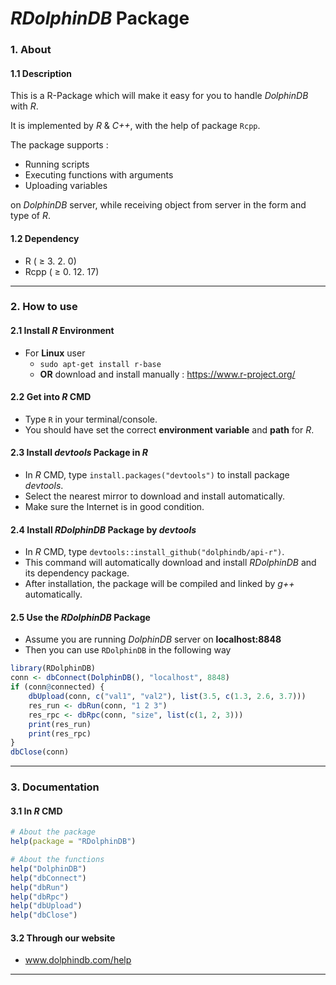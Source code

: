 # _RDolphinDB_ Package

### 1. About

#### 1.1 Description

This is a R-Package which will make it easy for you to handle _DolphinDB_ with _R_.

It is implemented by _R_ & _C++_, with the help of package `Rcpp`.

The package supports :

* Running scripts
* Executing functions with arguments
* Uploading variables

on _DolphinDB_ server, while receiving object from server in the form and type of _R_.

#### 1.2 Dependency

* R ( ≥ 3. 2. 0)
* Rcpp ( ≥ 0. 12. 17)

---

### 2. How to use

#### 2.1 Install _R_ Environment

* For __Linux__ user
  * `sudo apt-get install r-base`
  * __OR__ download and install manually : https://www.r-project.org/

#### 2.2 Get into _R_ CMD

* Type `R` in your terminal/console.
* You should have set the correct __environment variable__ and __path__ for _R_.

#### 2.3 Install _devtools_ Package in _R_

* In _R_ CMD, type `install.packages("devtools")` to install package _devtools_.
* Select the nearest mirror to download and install automatically.
* Make sure the Internet is in good condition.

#### 2.4 Install _RDolphinDB_ Package by _devtools_

* In _R_ CMD, type `devtools::install_github("dolphindb/api-r")`.
* This command will automatically download and install _RDolphinDB_ and its dependency package.
* After installation, the package will be compiled and linked by _g++_ automatically.

#### 2.5 Use the _RDolphinDB_ Package

* Assume you are running _DolphinDB_ server on __localhost:8848__
* Then you can use `RDolphinDB` in the following way

```R
library(RDolphinDB)
conn <- dbConnect(DolphinDB(), "localhost", 8848)
if (conn@connected) {
    dbUpload(conn, c("val1", "val2"), list(3.5, c(1.3, 2.6, 3.7)))
    res_run <- dbRun(conn, "1 2 3")
    res_rpc <- dbRpc(conn, "size", list(c(1, 2, 3)))
    print(res_run)
    print(res_rpc)
}
dbClose(conn)
```

---

### 3. Documentation

#### 3.1 In _R_ CMD

```R
# About the package
help(package = "RDolphinDB")

# About the functions
help("DolphinDB")
help("dbConnect")
help("dbRun")
help("dbRpc")
help("dbUpload")
help("dbClose")
```

#### 3.2 Through our website

* www.dolphindb.com/help

---

